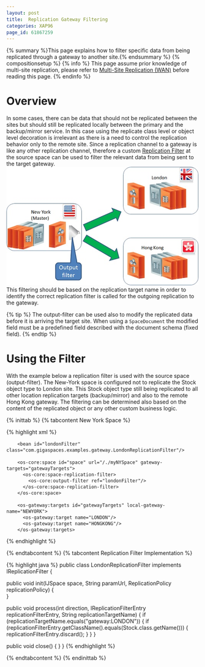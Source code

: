 ```yaml
---
layout: post
title:  Replication Gateway Filtering
categories: XAP96
page_id: 61867259
---
```


{% summary %}This page explains how to filter specific data from being replicated through a gateway to another site.{% endsummary %}
{% compositionsetup %}
{% info %}
This page assume prior knowledge of multi-site replication, please refer to [Multi-Site Replication (WAN)](/xap96/2013/08/09/multi-site-replication-over-the-wan.html) before reading this page.
{% endinfo %}

# Overview

In some cases, there can be data that should not be replicated between the sites but should still be replicated locally between the primary and the backup/mirror service. In this case using the replicate class level or object level decoration is irrelevant as there is a need to control the replication behavior only to the remote site. Since a replication channel to a gateway is like any other replication channel, therefore a custom [Replication Filter](/xap96/2011/08/09/cluster-replication-filters.html) at the source space can be used to filter the relevant data from being sent to the target gateway. 
![WAN-replicationfilter.jpg](/attachment_files/WAN-replicationfilter.jpg)
This filtering should be based on the replication target name in order to identify the correct replication filter is called for the outgoing replication to the gateway.

{% tip %}
The output-filter can be used also to modify the replicated data before it is arriving the target site. When using a `SpaceDocument` the modified field must be a predefined field described with the document schema (fixed field).
{% endtip %}

# Using the Filter

With the example below a replication filter is used with the source space (output-filter). The New-York space is configured not to replicate the Stock object type to London site. This Stock object type still being replicated to all other location replication targets (backup/mirror) and also to the remote Hong Kong gateway. The filtering can be determined also based on the content of the replicated object or any other custom business logic.

{% inittab %}
{% tabcontent New York Space %}

{% highlight xml %}
<?xml version="1.0" encoding="UTF-8"?>
<beans xmlns="http://www.springframework.org/schema/beans"
	xmlns:xsi="http://www.w3.org/2001/XMLSchema-instance" 
        xmlns:os-core="http://www.openspaces.org/schema/core"
	xmlns:os-events="http://www.openspaces.org/schema/events"
	xmlns:os-remoting="http://www.openspaces.org/schema/remoting"
	xmlns:os-sla="http://www.openspaces.org/schema/sla"
	xsi:schemaLocation="http://www.springframework.org/schema/beans 
       http://www.springframework.org/schema/beans/spring-beans-3.0.xsd
       http://www.openspaces.org/schema/core 
       http://www.openspaces.org/schema/9.5/core/openspaces-core.xsd
       http://www.openspaces.org/schema/events 
       http://www.openspaces.org/schema/9.5/events/openspaces-events.xsd
       http://www.openspaces.org/schema/remoting 
       http://www.openspaces.org/schema/9.5/remoting/openspaces-remoting.xsd
       http://www.openspaces.org/schema/sla 
       http://www.openspaces.org/schema/9.5/sla/openspaces-sla.xsd
       http://www.openspaces.org/schema/core/gateway 
       http://www.openspaces.org/schema/9.5/core/gateway/openspaces-gateway.xsd">

        <bean id="londonFilter" class="com.gigaspaces.examples.gateway.LondonReplicationFilter"/>

        <os-core:space id="space" url="/./myNYSpace" gateway-targets="gatewayTargets">
          <os-core:space-replication-filter>
            <os-core:output-filter ref="londonFilter"/>
          </os-core:space-replication-filter>
        </os-core:space>

        <os-gateway:targets id="gatewayTargets" local-gateway-name="NEWYORK">
          <os-gateway:target name="LONDON"/>    	    	        	        
          <os-gateway:target name="HONGKONG"/>    	    	        	        
        </os-gateway:targets>	

</beans>
{% endhighlight %}

{% endtabcontent %}
{% tabcontent Replication Filter Implementation %}

{% highlight java %}
public class LondonReplicationFilter implements IReplicationFilter {
    
  public void init(IJSpace space, String paramUrl, ReplicationPolicy replicationPolicy) {  
  }

  public void process(int direction, IReplicationFilterEntry replicationFilterEntry, String replicationTargetName) {
      if (replicationTargetName.equals("gateway:LONDON")) {
          if (replicationFilterEntry.getClassName().equals(Stock.class.getName())) {
              replicationFilterEntry.discard();
          }
      }
  }

  public void close() {
  }
}
{% endhighlight %}

{% endtabcontent %}
{% endinittab %}

